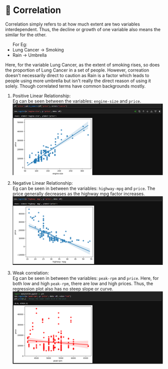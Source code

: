 # 🌌 Correlation

Correlation simply refers to at how much extent are two variables interdependent. Thus, the decline or growth of one variable also means the similar for the other.  
<ul>For Eg:  
    <li> Lung Cancer -> Smoking
    <li> Rain -> Umbrella
</ul>  
Here, for the variable Lung Cancer, as the extent of smoking rises, so does the proportion of Lung Cancer in a set of people. However, correation doesn't necessarily direct to caution as Rain is a factor which leads to people using more umbrella but isn't really the direct reason of using it solely. Though correlated terms have common backgrounds mostly.  

1) Positive Linear Relationship:  
Eg can be seen between the variables: `engine-size` and `price`.  
![linear](image-66.png)  

2) Negative Linear Relationship:  
Eg can be seen in between the variables: `highway-mpg` and `price`. The price generally decreases as the highway mpg factor increases.  
![negative](image-67.png)  

3) Weak correlation:  
Eg can be seen in between the variables: `peak-rpm` and `price`. Here, for both low and high `peak-rpm`, there are low and high prices. Thus, the regression plot also has no steep slope or curve.  
![weak](image-68.png)
